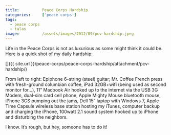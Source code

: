```yaml
---
title:			Peace Corps Hardship
categories:		['peace corps']
tags:
  - peace corps
  - talas
image:			/assets/images/2012/09/pcv-hardship.jpeg
---
```


Life in the Peace Corps is not as luxurious as some might think it could be. Here is a quick shot of my daily hardship:

[]({{ site.url }}/peace-corps/peace-corps-hardship/attachment/pcv-hardship/)

From left to right: Epiphone 6-string (steel) guitar; Mr. Coffee French press with fresh-ground columbian coffee, iPad 32GB+wifi (being used as second monitor for…), 11” Macbook Air hooked up to the internet via the USB 3G Modem, dual-sim card cell phone, Apple Mighty Mouse bluetooth mouse, iPhone 3GS pumping out the jams, Dell 15” laptop with Windows 7, Apple Time Capsule wireless base station hosting my iTunes, computer backup and charging the iPhone, 100watt 2.1 sound system hooked up to iPhone and disturbing the neighbors.

I know. It’s rough, but hey, someone has to do it!
